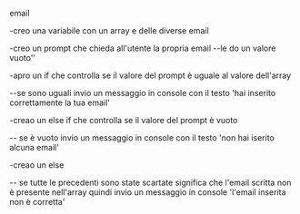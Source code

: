 email

-creo una variabile con un array e delle diverse email

-creo un prompt che chieda all'utente la propria email
--le do un valore vuoto''

-apro un if che controlla se il valore del prompt è uguale al valore dell'array

--se sono uguali invio un messaggio in console con il testo 'hai inserito correttamente la tua email'

-creao un else if che controlla se il valore del prompt è vuoto

-- se è vuoto invio un messaggio in console con il testo 'non hai iserito alcuna email'

-creao un else

-- se tutte le precedenti sono state scartate significa che l'email scritta non è presente nell'array quindi invio un messaggio in console 'l'email inserita non è corretta'